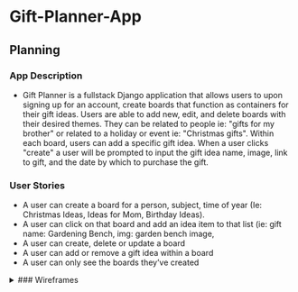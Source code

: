 # Gift-Planner-App
## Planning 
### App Description
-  Gift Planner is a fullstack Django application that allows users to upon signing up for an account, create boards that function as containers for their gift ideas. Users are able to add new, edit, and delete boards with their desired themes. They can be related to people ie: "gifts for my brother" or related to a holiday or event ie: "Christmas gifts". Within each board, users can add a specific gift idea. When a user clicks "create" a user will be prompted to input the gift idea name, image, link to gift, and the date by which to purchase the gift.

### User Stories
- A user can create a board for a person, subject, time of year (Ie: Christmas Ideas, Ideas for Mom, Birthday Ideas). 
- A user can click on that board and add an idea item to that list (ie: gift name: Gardening Bench, img: garden bench image, 
- A user can create, delete or update a board
- A user can add or remove a gift idea within a board 
- A user can only see the boards they’ve created 

<details>
<summary>### Wireframes</summary>
<br>
![Home Page](assets/Home%20Page.png)
![Board List](assets/Board%20List.png)
![Board Details](assets/Board%20Details.png)
<details>

### Data Models
![Gift Planner ERD](assets/Gift%20Planner%20ERD.png)

## Functionality
### Screenshots
![Board List](assets/Board%20List%20Page.png)
![Board Detail](assets/Board_Detail.png)
![Add a Gift](assets/Add%20a%20gift%20.png)

## Technologies Used
- Django/Python
- PostgreSQL 
- Materialize

## Getting Started
https://gift-planner1.herokuapp.com/

- Click Signup to create an account
- Once you hit submit, you will be taken to the boards page.
- Click on the plus key to add a new board
- Fill out the information requested in the form and you're all set!

